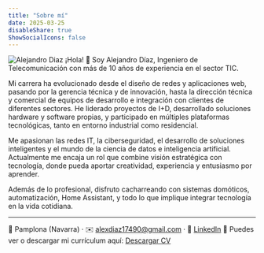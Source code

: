 ```yaml
---
title: "Sobre mí"
date: 2025-03-25
disableShare: true
ShowSocialIcons: false
---
```

![Alejandro Diaz](/img/alex150.jpg)
¡Hola! 👋 Soy Alejandro Díaz, Ingeniero de Telecomunicación con más de 10 años de experiencia en el sector TIC.

Mi carrera ha evolucionado desde el diseño de redes y aplicaciones web, pasando por la gerencia técnica y de innovación, hasta la dirección técnica y comercial de equipos de desarrollo e integración con clientes de diferentes sectores. He liderado proyectos de I+D, desarrollado soluciones hardware y software propias, y participado en múltiples plataformas tecnológicas, tanto en entorno industrial como residencial.

Me apasionan las redes IT, la ciberseguridad, el desarrollo de soluciones inteligentes y el mundo de la ciencia de datos e inteligencia artificial. Actualmente me encaja un rol que combine visión estratégica con tecnología, donde pueda aportar creatividad, experiencia y entusiasmo por aprender.

Además de lo profesional, disfruto cacharreando con sistemas domóticos, automatización, Home Assistant, y todo lo que implique integrar tecnología en la vida cotidiana.

---
📍 Pamplona (Navarra) · ✉️ [alexdiaz17490@gmail.com](mailto:alexdiaz17490@gmail.com) · 🔗 [LinkedIn](https://www.linkedin.com/in/alejandro-dch/)
📄 Puedes ver o descargar mi currículum aquí: [Descargar CV](/CV_Alejandro_Diaz.pdf)